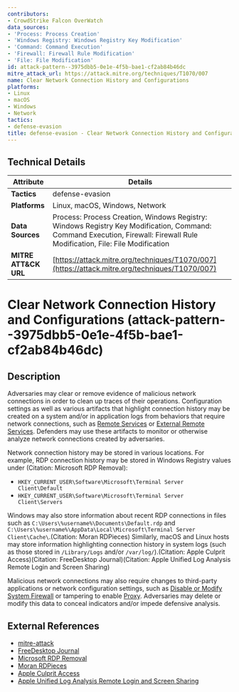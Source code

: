 ```yaml
---
contributors:
- CrowdStrike Falcon OverWatch
data_sources:
- 'Process: Process Creation'
- 'Windows Registry: Windows Registry Key Modification'
- 'Command: Command Execution'
- 'Firewall: Firewall Rule Modification'
- 'File: File Modification'
id: attack-pattern--3975dbb5-0e1e-4f5b-bae1-cf2ab84b46dc
mitre_attack_url: https://attack.mitre.org/techniques/T1070/007
name: Clear Network Connection History and Configurations
platforms:
- Linux
- macOS
- Windows
- Network
tactics:
- defense-evasion
title: defense-evasion - Clear Network Connection History and Configurations
---
```


## Technical Details

| Attribute | Details |
|-----------|----------|
| **Tactics** | defense-evasion |
| **Platforms** | Linux, macOS, Windows, Network |
| **Data Sources** | Process: Process Creation, Windows Registry: Windows Registry Key Modification, Command: Command Execution, Firewall: Firewall Rule Modification, File: File Modification |
| **MITRE ATT&CK URL** | [https://attack.mitre.org/techniques/T1070/007](https://attack.mitre.org/techniques/T1070/007) |

# Clear Network Connection History and Configurations (attack-pattern--3975dbb5-0e1e-4f5b-bae1-cf2ab84b46dc)

## Description
Adversaries may clear or remove evidence of malicious network connections in order to clean up traces of their operations. Configuration settings as well as various artifacts that highlight connection history may be created on a system and/or in application logs from behaviors that require network connections, such as [Remote Services](https://attack.mitre.org/techniques/T1021) or [External Remote Services](https://attack.mitre.org/techniques/T1133). Defenders may use these artifacts to monitor or otherwise analyze network connections created by adversaries.

Network connection history may be stored in various locations. For example, RDP connection history may be stored in Windows Registry values under (Citation: Microsoft RDP Removal):

* <code>HKEY_CURRENT_USER\Software\Microsoft\Terminal Server Client\Default</code>
* <code>HKEY_CURRENT_USER\Software\Microsoft\Terminal Server Client\Servers</code>

Windows may also store information about recent RDP connections in files such as <code>C:\Users\\%username%\Documents\Default.rdp</code> and `C:\Users\%username%\AppData\Local\Microsoft\Terminal
Server Client\Cache\`.(Citation: Moran RDPieces) Similarly, macOS and Linux hosts may store information highlighting connection history in system logs (such as those stored in `/Library/Logs` and/or `/var/log/`).(Citation: Apple Culprit Access)(Citation: FreeDesktop Journal)(Citation: Apple Unified Log Analysis Remote Login and Screen Sharing)

Malicious network connections may also require changes to third-party applications or network configuration settings, such as [Disable or Modify System Firewall](https://attack.mitre.org/techniques/T1562/004) or tampering to enable [Proxy](https://attack.mitre.org/techniques/T1090). Adversaries may delete or modify this data to conceal indicators and/or impede defensive analysis.

## External References
- [mitre-attack](https://attack.mitre.org/techniques/T1070/007)
- [FreeDesktop Journal](https://www.freedesktop.org/software/systemd/man/systemd-journald.service.html)
- [Microsoft RDP Removal](https://docs.microsoft.com/troubleshoot/windows-server/remote/remove-entries-from-remote-desktop-connection-computer)
- [Moran RDPieces](https://www.osdfcon.org/presentations/2020/Brian-Moran_Putting-Together-the-RDPieces.pdf)
- [Apple Culprit Access](https://discussions.apple.com/thread/3991574)
- [Apple Unified Log Analysis Remote Login and Screen Sharing](https://sarah-edwards-xzkc.squarespace.com/blog/2020/4/30/analysis-of-apple-unified-logs-quarantine-edition-entry-6-working-from-home-remote-logins)
